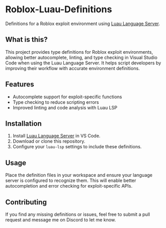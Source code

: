 # Roblox-Luau-Definitions

Definitions for a Roblox exploit environment using [Luau Language Server](https://marketplace.visualstudio.com/items?itemName=JohnnyMorganz.luau-lsp).

## What is this?

This project provides type definitions for Roblox exploit environments, allowing better autocomplete, linting, and type checking in Visual Studio Code when using the Luau Language Server. It helps script developers by improving their workflow with accurate environment definitions.

## Features

- Autocomplete support for exploit-specific functions
- Type checking to reduce scripting errors
- Improved linting and code analysis with Luau LSP

## Installation

1. Install [Luau Language Server](https://marketplace.visualstudio.com/items?itemName=JohnnyMorganz.luau-lsp) in VS Code.
2. Download or clone this repository.
3. Configure your `luau-lsp` settings to include these definitions.

## Usage

Place the definition files in your workspace and ensure your language server is configured to recognize them. This will enable better autocompletion and error checking for exploit-specific APIs.

## Contributing
If you find any missing definitions or issues, feel free to submit a pull request and message me on Discord to let me know.
